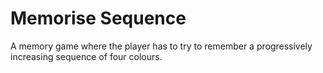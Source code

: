 # Memorise Sequence
A memory game where the player has to try to remember a progressively increasing sequence of four colours. 